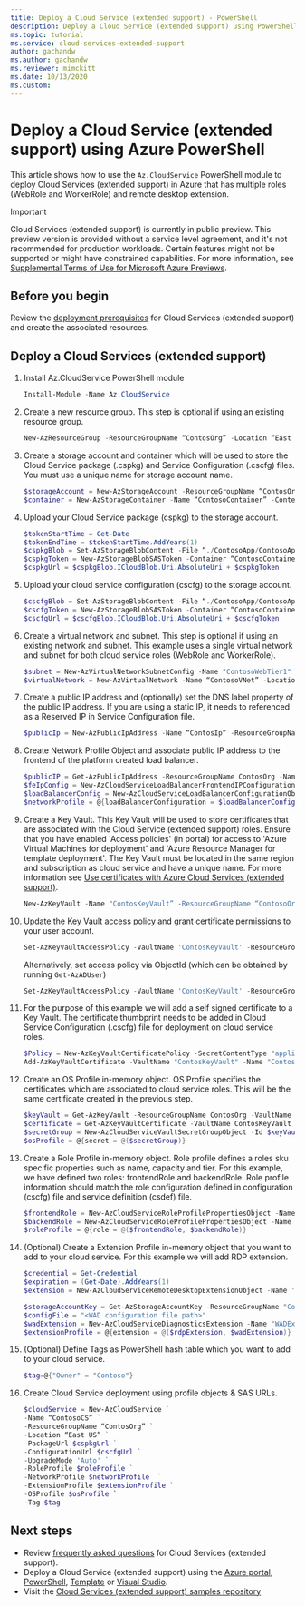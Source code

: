 ```yaml
---
title: Deploy a Cloud Service (extended support) - PowerShell
description: Deploy a Cloud Service (extended support) using PowerShell
ms.topic: tutorial
ms.service: cloud-services-extended-support
author: gachandw
ms.author: gachandw
ms.reviewer: mimckitt
ms.date: 10/13/2020
ms.custom: 
---
```


# Deploy a Cloud Service (extended support) using Azure PowerShell

This article shows how to use the `Az.CloudService` PowerShell module to deploy Cloud Services (extended support) in Azure that has multiple roles (WebRole and WorkerRole) and remote desktop extension. 

> [!IMPORTANT]
> Cloud Services (extended support) is currently in public preview.
> This preview version is provided without a service level agreement, and it's not recommended for production workloads. Certain features might not be supported or might have constrained capabilities. 
> For more information, see [Supplemental Terms of Use for Microsoft Azure Previews](https://azure.microsoft.com/support/legal/preview-supplemental-terms/).

## Before you begin

Review the [deployment prerequisites](deploy-prerequisite.md) for Cloud Services (extended support) and create the associated resources. 

## Deploy a Cloud Services (extended support)
1. Install Az.CloudService PowerShell module  

    ```powershell
    Install-Module -Name Az.CloudService 
    ```

2. Create a new resource group. This step is optional if using an existing resource group.   

    ```powershell
    New-AzResourceGroup -ResourceGroupName “ContosOrg” -Location “East US” 
    ```

3. Create a storage account and container which will be used to store the Cloud Service package (.cspkg) and Service Configuration (.cscfg) files. You must use a unique name for storage account name. 

    ```powershell
    $storageAccount = New-AzStorageAccount -ResourceGroupName “ContosOrg” -Name “contosostorageaccount” -Location “East US” -SkuName “Standard_RAGRS” -Kind “StorageV2” 
    $container = New-AzStorageContainer -Name “ContosoContainer” -Context $storageAccount.Context -Permission Blob 
    ```

4. Upload your Cloud Service package (cspkg) to the storage account.

    ```powershell
    $tokenStartTime = Get-Date 
    $tokenEndTime = $tokenStartTime.AddYears(1) 
    $cspkgBlob = Set-AzStorageBlobContent -File “./ContosoApp/ContosoApp.cspkg” -Container “ContosoContainer” -Blob “ContosoApp.cspkg” -Context $storageAccount.Context 
    $cspkgToken = New-AzStorageBlobSASToken -Container “ContosoContainer” -Blob $cspkgBlob.Name -Permission rwd -StartTime $tokenStartTime -ExpiryTime $tokenEndTime -Context $storageAccount.Context 
    $cspkgUrl = $cspkgBlob.ICloudBlob.Uri.AbsoluteUri + $cspkgToken 
    ```
 

5.  Upload your cloud service configuration (cscfg) to the storage account. 

    ```powershell
    $cscfgBlob = Set-AzStorageBlobContent -File “./ContosoApp/ContosoApp.cscfg” -Container ContosoContainer -Blob “ContosoApp.cscfg” -Context $storageAccount.Context 
    $cscfgToken = New-AzStorageBlobSASToken -Container “ContosoContainer” -Blob $cscfgBlob.Name -Permission rwd -StartTime $tokenStartTime -ExpiryTime $tokenEndTime -Context $storageAccount.Context 
    $cscfgUrl = $cscfgBlob.ICloudBlob.Uri.AbsoluteUri + $cscfgToken 
    ```

6. Create a virtual network and subnet. This step is optional if using an existing network and subnet. This example uses a single virtual network and subnet for both cloud service roles (WebRole and WorkerRole). 

    ```powershell
    $subnet = New-AzVirtualNetworkSubnetConfig -Name "ContosoWebTier1" -AddressPrefix "10.0.0.0/24" -WarningAction SilentlyContinue 
    $virtualNetwork = New-AzVirtualNetwork -Name “ContosoVNet” -Location “East US” -ResourceGroupName “ContosOrg” -AddressPrefix "10.0.0.0/24" -Subnet $subnet 
    ```
 
7. Create a public IP address and (optionally) set the DNS label property of the public IP address. If you are using a static IP, it needs to referenced as a Reserved IP in Service Configuration file.  

    ```powershell
    $publicIp = New-AzPublicIpAddress -Name “ContosIp” -ResourceGroupName “ContosOrg” -Location “East US” -AllocationMethod Dynamic -IpAddressVersion IPv4 -DomainNameLabel “contosoappdns” -Sku Basic 
    ```

8. Create Network Profile Object and associate public IP address to the frontend of the platform created load balancer.  

    ```powershell
    $publicIP = Get-AzPublicIpAddress -ResourceGroupName ContosOrg -Name ContosIp  
    $feIpConfig = New-AzCloudServiceLoadBalancerFrontendIPConfigurationObject -Name 'ContosoFe' -PublicIPAddressId $publicIP.Id 
    $loadBalancerConfig = New-AzCloudServiceLoadBalancerConfigurationObject -Name 'ContosoLB' -FrontendIPConfiguration $feIpConfig 
    $networkProfile = @{loadBalancerConfiguration = $loadBalancerConfig} 
    ```
 
9. Create a Key Vault. This Key Vault will be used to store certificates that are associated with the Cloud Service (extended support) roles. Ensure that you have enabled 'Access policies' (in portal) for access to 'Azure Virtual Machines for deployment' and 'Azure Resource Manager for template deployment'. The Key Vault must be located in the same region and subscription as cloud service and have a unique name. For more information see [Use certificates with Azure Cloud Services (extended support)](certificates-and-key-vault.md).

    ```powershell
    New-AzKeyVault -Name "ContosKeyVault” -ResourceGroupName “ContosoOrg” -Location “East US” 
    ```

10. Update the Key Vault access policy and grant certificate permissions to your user account. 

    ```powershell
    Set-AzKeyVaultAccessPolicy -VaultName 'ContosKeyVault' -ResourceGroupName 'ContosoOrg' -UserPrincipalName 'user@domain.com' -PermissionsToCertificates create,get,list,delete 
    ```

    Alternatively, set access policy via ObjectId (which can be obtained by running `Get-AzADUser`) 
    
    ```powershell
    Set-AzKeyVaultAccessPolicy -VaultName 'ContosKeyVault' -ResourceGroupName 'ContosOrg' -ObjectId 'xxxxxxxx-xxxx-xxxx-xxxx-xxxxxxxxxxxx' -PermissionsToCertificates create,get,list,delete 
    ```
 

11. For the purpose of this example we will add a self signed certificate to a Key Vault. The certificate thumbprint needs to be added in Cloud Service Configuration (.cscfg) file for deployment on cloud service roles. 

    ```powershell
    $Policy = New-AzKeyVaultCertificatePolicy -SecretContentType "application/x-pkcs12" -SubjectName "CN=contoso.com" -IssuerName "Self" -ValidityInMonths 6 -ReuseKeyOnRenewal 
    Add-AzKeyVaultCertificate -VaultName "ContosKeyVault" -Name "ContosCert" -CertificatePolicy $Policy 
    ```
 
12. Create an OS Profile in-memory object. OS Profile specifies the certificates which are associated to cloud service roles. This will be the same certificate created in the previous step. 

    ```powershell
    $keyVault = Get-AzKeyVault -ResourceGroupName ContosOrg -VaultName ContosKeyVault 
    $certificate = Get-AzKeyVaultCertificate -VaultName ContosKeyVault -Name ContosCert 
    $secretGroup = New-AzCloudServiceVaultSecretGroupObject -Id $keyVault.ResourceId -CertificateUrl $certificate.SecretId 
    $osProfile = @{secret = @($secretGroup)} 
    ```

13. Create a Role Profile in-memory object. Role profile defines a roles sku specific properties such as name, capacity and tier. For this example, we have defined two roles: frontendRole and backendRole. Role profile information should match the role configuration defined in configuration (cscfg) file and service definition (csdef) file. 

    ```powershell
    $frontendRole = New-AzCloudServiceRoleProfilePropertiesObject -Name 'ContosoFrontend' -SkuName 'Standard_D1_v2' -SkuTier 'Standard' -SkuCapacity 2 
    $backendRole = New-AzCloudServiceRoleProfilePropertiesObject -Name 'ContosoBackend' -SkuName 'Standard_D1_v2' -SkuTier 'Standard' -SkuCapacity 2 
    $roleProfile = @{role = @($frontendRole, $backendRole)} 
    ```

14. (Optional) Create a Extension Profile in-memory object that you want to add to your cloud service. For this example we will add RDP extension. 

    ```powershell
    $credential = Get-Credential 
    $expiration = (Get-Date).AddYears(1) 
    $extension = New-AzCloudServiceRemoteDesktopExtensionObject -Name 'RDPExtension' -Credential $credential -Expiration $expiration -TypeHandlerVersion '1.2.1' 

    $storageAccountKey = Get-AzStorageAccountKey -ResourceGroupName "ContosOrg" -Name "contosostorageaccount"
    $configFile = "<WAD configuration file path>"
    $wadExtension = New-AzCloudServiceDiagnosticsExtension -Name "WADExtension" -ResourceGroupName "ContosOrg" -CloudServiceName "ContosCS" -StorageAccountName "ContosSA" -StorageAccountKey $storageAccountKey[0].Value -DiagnosticsConfigurationPath $configFile -TypeHandlerVersion "1.5" -AutoUpgradeMinorVersion $true 
    $extensionProfile = @{extension = @($rdpExtension, $wadExtension)} 
    ```
15. (Optional) Define Tags as PowerShell hash table which you want to add to your cloud service. 

    ```powershell
    $tag=@{"Owner" = "Contoso"} 
    ```

17. Create Cloud Service deployment using profile objects & SAS URLs.

    ```powershell
    $cloudService = New-AzCloudService ` 
    -Name “ContosoCS” ` 
    -ResourceGroupName “ContosOrg” ` 
    -Location “East US” ` 
    -PackageUrl $cspkgUrl ` 
    -ConfigurationUrl $cscfgUrl ` 
    -UpgradeMode 'Auto' ` 
    -RoleProfile $roleProfile ` 
    -NetworkProfile $networkProfile  ` 
    -ExtensionProfile $extensionProfile ` 
    -OSProfile $osProfile `
    -Tag $tag 
    ```

## Next steps 
- Review [frequently asked questions](faq.md) for Cloud Services (extended support).
- Deploy a Cloud Service (extended support) using the [Azure portal](deploy-portal.md), [PowerShell](deploy-powershell.md), [Template](deploy-template.md) or [Visual Studio](deploy-visual-studio.md).
- Visit the [Cloud Services (extended support) samples repository](https://github.com/Azure-Samples/cloud-services-extended-support)
